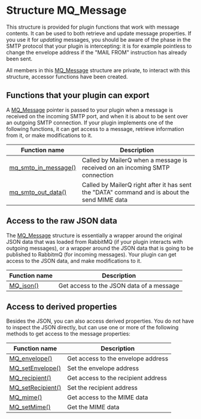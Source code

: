 # Structure MQ_Message

This structure is provided for plugin functions that work with message contents. 
It can be used to both retrieve and update message properties. If you use it 
for _updating_ messages, you should be aware of the phase in the SMTP protocol 
that your plugin is intercepting: it is for example pointless to change the 
envelope address if the "MAIL FROM" instruction has already been sent.

All members in this [MQ_Message](mq_message) structure are private, to 
interact with this structure, accessor functions have been created.

## Functions that your plugin can export

A [MQ_Message](mq_message) pointer is passed to your plugin when a message is 
received on the incoming SMTP port, and when it is about to be sent over an 
outgoing SMTP connection. If your plugin implements one of the following 
functions, it can get access to a message, retrieve information from it, or 
make modifications to it.

| Function name                                             | Description                                                                                  |
|-----------------------------------------------------------|----------------------------------------------------------------------------------------------|
| [mq_smtp_in_message()](mq_smtp_in_message) | Called by MailerQ when a message is received on an incoming SMTP connection                  |
| [mq_smtp_out_data()](mq_smtp_out_data)     | Called by MailerQ right after it has sent the "DATA" command and is about the send MIME data |


## Access to the raw JSON data

The [MQ_Message](mq_message) structure is essentially a wrapper around the 
original JSON data that was loaded from RabbitMQ (if your plugin interacts 
with outgoing messages), or a wrapper around the JSON data that is going 
to be published to RabbitmQ (for incoming messages). Your plugin can get 
access to the JSON data, and make modifications to it.

| Function name                       | Description                              |
|-------------------------------------|------------------------------------------|
| [MQ_json()](mq_json) | Get access to the JSON data of a message |


## Access to derived properties

Besides the JSON, you can also access derived properties. You do not have to inspect
the JSON directly, but can use one or more of the following methods to get access
to the message properties:

| Function name                                       | Description                                                 |
|-----------------------------------------------------|-------------------------------------------------------------|
| [MQ_envelope()](mq_envelope)                        | Get access to the envelope address                          |
| [MQ_setEnvelope()](mq_setenvelope)                  | Set the envelope address                                    |
| [MQ_recipient()](mq_recipient)                      | Get access to the recipient address                         |
| [MQ_setRecipient()](mq_setrecipient)                | Set the recipient address                                   |
| [MQ_mime()](mq_mime)                                | Get access to the MIME data                                 |
| [MQ_setMime()](mq_setmime)                          | Get the MIME data                                           |

